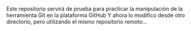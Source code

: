 Este repositorio servirá de prueba para practicar la manipulación de la herramienta Git en la plataforma GitHub
Y ahora lo modifico desde otro directorio, pero utilizando el mismo repositorio remoto...
